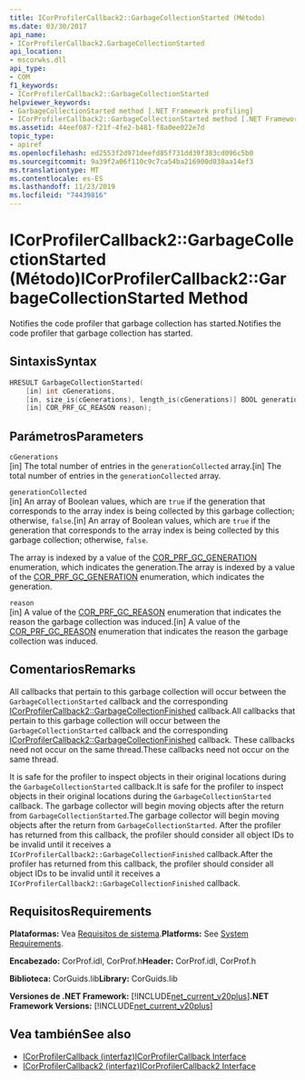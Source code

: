 ```yaml
---
title: ICorProfilerCallback2::GarbageCollectionStarted (Método)
ms.date: 03/30/2017
api_name:
- ICorProfilerCallback2.GarbageCollectionStarted
api_location:
- mscorwks.dll
api_type:
- COM
f1_keywords:
- ICorProfilerCallback2::GarbageCollectionStarted
helpviewer_keywords:
- GarbageCollectionStarted method [.NET Framework profiling]
- ICorProfilerCallback2::GarbageCollectionStarted method [.NET Framework profiling]
ms.assetid: 44eef087-f21f-4fe2-b481-f8a0ee022e7d
topic_type:
- apiref
ms.openlocfilehash: ed2553f2d971deefd85f731dd39f383cd096c5b0
ms.sourcegitcommit: 9a39f2a06f110c9c7ca54ba216900d038aa14ef3
ms.translationtype: MT
ms.contentlocale: es-ES
ms.lasthandoff: 11/23/2019
ms.locfileid: "74439816"
---
```

# <a name="icorprofilercallback2garbagecollectionstarted-method"></a><span data-ttu-id="5d7a1-102">ICorProfilerCallback2::GarbageCollectionStarted (Método)</span><span class="sxs-lookup"><span data-stu-id="5d7a1-102">ICorProfilerCallback2::GarbageCollectionStarted Method</span></span>
<span data-ttu-id="5d7a1-103">Notifies the code profiler that garbage collection has started.</span><span class="sxs-lookup"><span data-stu-id="5d7a1-103">Notifies the code profiler that garbage collection has started.</span></span>  
  
## <a name="syntax"></a><span data-ttu-id="5d7a1-104">Sintaxis</span><span class="sxs-lookup"><span data-stu-id="5d7a1-104">Syntax</span></span>  
  
```cpp  
HRESULT GarbageCollectionStarted(  
    [in] int cGenerations,  
    [in, size_is(cGenerations), length_is(cGenerations)] BOOL generationCollected[],  
    [in] COR_PRF_GC_REASON reason);  
```  
  
## <a name="parameters"></a><span data-ttu-id="5d7a1-105">Parámetros</span><span class="sxs-lookup"><span data-stu-id="5d7a1-105">Parameters</span></span>  
 `cGenerations`  
 <span data-ttu-id="5d7a1-106">[in] The total number of entries in the `generationCollected` array.</span><span class="sxs-lookup"><span data-stu-id="5d7a1-106">[in] The total number of entries in the `generationCollected` array.</span></span>  
  
 `generationCollected`  
 <span data-ttu-id="5d7a1-107">[in] An array of Boolean values, which are `true` if the generation that corresponds to the array index is being collected by this garbage collection; otherwise, `false`.</span><span class="sxs-lookup"><span data-stu-id="5d7a1-107">[in] An array of Boolean values, which are `true` if the generation that corresponds to the array index is being collected by this garbage collection; otherwise, `false`.</span></span>  
  
 <span data-ttu-id="5d7a1-108">The array is indexed by a value of the [COR_PRF_GC_GENERATION](../../../../docs/framework/unmanaged-api/profiling/cor-prf-gc-generation-enumeration.md) enumeration, which indicates the generation.</span><span class="sxs-lookup"><span data-stu-id="5d7a1-108">The array is indexed by a value of the [COR_PRF_GC_GENERATION](../../../../docs/framework/unmanaged-api/profiling/cor-prf-gc-generation-enumeration.md) enumeration, which indicates the generation.</span></span>  
  
 `reason`  
 <span data-ttu-id="5d7a1-109">[in] A value of the [COR_PRF_GC_REASON](../../../../docs/framework/unmanaged-api/profiling/cor-prf-gc-reason-enumeration.md) enumeration that indicates the reason the garbage collection was induced.</span><span class="sxs-lookup"><span data-stu-id="5d7a1-109">[in] A value of the [COR_PRF_GC_REASON](../../../../docs/framework/unmanaged-api/profiling/cor-prf-gc-reason-enumeration.md) enumeration that indicates the reason the garbage collection was induced.</span></span>  
  
## <a name="remarks"></a><span data-ttu-id="5d7a1-110">Comentarios</span><span class="sxs-lookup"><span data-stu-id="5d7a1-110">Remarks</span></span>  
 <span data-ttu-id="5d7a1-111">All callbacks that pertain to this garbage collection will occur between the `GarbageCollectionStarted` callback and the corresponding [ICorProfilerCallback2::GarbageCollectionFinished](../../../../docs/framework/unmanaged-api/profiling/icorprofilercallback2-garbagecollectionfinished-method.md) callback.</span><span class="sxs-lookup"><span data-stu-id="5d7a1-111">All callbacks that pertain to this garbage collection will occur between the `GarbageCollectionStarted` callback and the corresponding [ICorProfilerCallback2::GarbageCollectionFinished](../../../../docs/framework/unmanaged-api/profiling/icorprofilercallback2-garbagecollectionfinished-method.md) callback.</span></span> <span data-ttu-id="5d7a1-112">These callbacks need not occur on the same thread.</span><span class="sxs-lookup"><span data-stu-id="5d7a1-112">These callbacks need not occur on the same thread.</span></span>  
  
 <span data-ttu-id="5d7a1-113">It is safe for the profiler to inspect objects in their original locations during the `GarbageCollectionStarted` callback.</span><span class="sxs-lookup"><span data-stu-id="5d7a1-113">It is safe for the profiler to inspect objects in their original locations during the `GarbageCollectionStarted` callback.</span></span> <span data-ttu-id="5d7a1-114">The garbage collector will begin moving objects after the return from `GarbageCollectionStarted`.</span><span class="sxs-lookup"><span data-stu-id="5d7a1-114">The garbage collector will begin moving objects after the return from `GarbageCollectionStarted`.</span></span> <span data-ttu-id="5d7a1-115">After the profiler has returned from this callback, the profiler should consider all object IDs to be invalid until it receives a `ICorProfilerCallback2::GarbageCollectionFinished` callback.</span><span class="sxs-lookup"><span data-stu-id="5d7a1-115">After the profiler has returned from this callback, the profiler should consider all object IDs to be invalid until it receives a `ICorProfilerCallback2::GarbageCollectionFinished` callback.</span></span>  
  
## <a name="requirements"></a><span data-ttu-id="5d7a1-116">Requisitos</span><span class="sxs-lookup"><span data-stu-id="5d7a1-116">Requirements</span></span>  
 <span data-ttu-id="5d7a1-117">**Plataformas:** Vea [Requisitos de sistema](../../../../docs/framework/get-started/system-requirements.md).</span><span class="sxs-lookup"><span data-stu-id="5d7a1-117">**Platforms:** See [System Requirements](../../../../docs/framework/get-started/system-requirements.md).</span></span>  
  
 <span data-ttu-id="5d7a1-118">**Encabezado:** CorProf.idl, CorProf.h</span><span class="sxs-lookup"><span data-stu-id="5d7a1-118">**Header:** CorProf.idl, CorProf.h</span></span>  
  
 <span data-ttu-id="5d7a1-119">**Biblioteca:** CorGuids.lib</span><span class="sxs-lookup"><span data-stu-id="5d7a1-119">**Library:** CorGuids.lib</span></span>  
  
 <span data-ttu-id="5d7a1-120">**Versiones de .NET Framework:** [!INCLUDE[net_current_v20plus](../../../../includes/net-current-v20plus-md.md)]</span><span class="sxs-lookup"><span data-stu-id="5d7a1-120">**.NET Framework Versions:** [!INCLUDE[net_current_v20plus](../../../../includes/net-current-v20plus-md.md)]</span></span>  
  
## <a name="see-also"></a><span data-ttu-id="5d7a1-121">Vea también</span><span class="sxs-lookup"><span data-stu-id="5d7a1-121">See also</span></span>

- [<span data-ttu-id="5d7a1-122">ICorProfilerCallback (interfaz)</span><span class="sxs-lookup"><span data-stu-id="5d7a1-122">ICorProfilerCallback Interface</span></span>](../../../../docs/framework/unmanaged-api/profiling/icorprofilercallback-interface.md)
- [<span data-ttu-id="5d7a1-123">ICorProfilerCallback2 (interfaz)</span><span class="sxs-lookup"><span data-stu-id="5d7a1-123">ICorProfilerCallback2 Interface</span></span>](../../../../docs/framework/unmanaged-api/profiling/icorprofilercallback2-interface.md)

